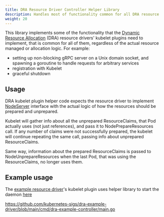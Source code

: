 ```yaml
---
title: DRA Resource Driver Controller Helper Library
description: Handles most of functionality common for all DRA resource drivers' kubelet plugins.
weight: 20
---
```


<!-- overview -->

This library implements some of the functionality that the
[Dynamic Resource Allocation](/docs/concepts/scheduling-eviction/dynamic-resource-allocation/) (DRA)
resource drivers' kubelet plugins need to implement, that is common for all of
them, regardless of the actual resource managed or allocation logic. For example:

- setting up non-blocking gRPC server on a Unix domain socket, and spawning a
goroutine to handle requests for arbitrary services
- registration with Kubelet
- graceful shutdown

<!-- body -->

## Usage

DRA kubelet plugin helper code expects the resource driver to implement
[NodeServer](https://pkg.go.dev/k8s.io/kubelet/pkg/apis/dra/v1alpha3#NodeServer) interface with
the actual logic of how the resources should be prepared and unprepared.

Kubelet will gather info about all the unprepared ResourceClaims, that Pod actually uses
(not just references), and pass it to NodePrepareResources call. If any number of claims were not
successfully prepared, the kubelet will continue repeating the same call, passing info about unprepared
ResourceClaims.

Same way, information about the prepared ResourceClaims is passed to NodeUnprepareResources when the
last Pod, that was using the ResourceClaims, no longer uses them.

## Example usage

The [example resource driver](https://github.com/kubernetes-sigs/dra-example-driver)'s kubelet plugin
uses helper library to start the daemon [here](https://github.com/kubernetes-sigs/dra-example-driver/blob/main/cmd/dra-example-kubeletplugin/main.go)

https://github.com/kubernetes-sigs/dra-example-driver/blob/main/cmd/dra-example-controller/main.go